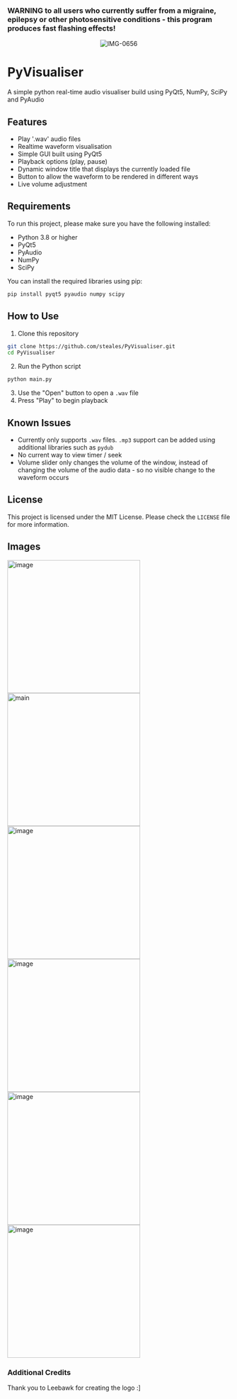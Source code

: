 ### WARNING to all users who currently suffer from a migraine, epilepsy or other photosensitive conditions - this program produces fast flashing effects!

<center> <img src="https://i.ibb.co/mDCmYTt/IMG-0656.png" alt="IMG-0656" border="0"> </center>

# PyVisualiser
A simple python real-time audio visualiser build using PyQt5, NumPy, SciPy and PyAudio

## Features
- Play '.wav' audio files
- Realtime waveform visualisation
- Simple GUI built using PyQt5
- Playback options (play, pause)
- Dynamic window title that displays the currently loaded file
- Button to allow the waveform to be rendered in different ways
- Live volume adjustment

## Requirements
To run this project, please make sure you have the following installed:
- Python 3.8 or higher
- PyQt5
- PyAudio
- NumPy
- SciPy

You can install the required libraries using pip:
```bash
pip install pyqt5 pyaudio numpy scipy
```

## How to Use

1. Clone this repository
```bash
git clone https://github.com/steales/PyVisualiser.git
cd PyVisualiser
```
2. Run the Python script
```bash
python main.py
```
3. Use the "Open" button to open a `.wav` file
4. Press "Play" to begin playback

## Known Issues
- Currently only supports `.wav` files. `.mp3` support can be added using additional libraries such as `pydub`
- No current way to view timer / seek
- Volume slider only changes the volume of the window, instead of changing the volume of the audio data - so no visible change to the waveform occurs

## License
This project is licensed under the MIT License. Please check the `LICENSE` file for more information.

## Images
<img src="https://i.ibb.co/HCc4tSs/image.png" alt="image" border="0" width="300"> <img src="https://i.ibb.co/ZLC76sW/main.png" alt="main" border="0" width="300"> <img src="https://i.ibb.co/VDG9qQ0/image.png" alt="image" border="0" width="300"> <img src="https://i.ibb.co/2ZRLc3r/image.png" alt="image" border="0" width="300"> <img src="https://i.ibb.co/8DQp9cR/image.png" alt="image" border="0" width="300"> <img src="https://i.ibb.co/12Nnm9X/image.png" alt="image" border="0" width="300">

### Additional Credits
Thank you to Leebawk for creating the logo :]
